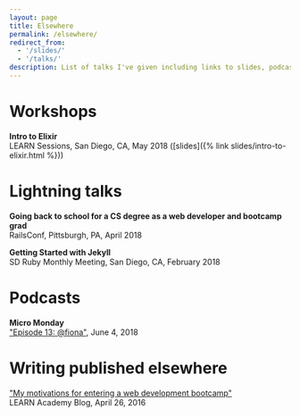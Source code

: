 ```yaml
---
layout: page
title: Elsewhere
permalink: /elsewhere/
redirect_from: 
  - '/slides/'
  - '/talks/'
description: List of talks I've given including links to slides, podcasts I've been on, and writing I've published elsewhere.
---
```

# Workshops

**Intro to Elixir**  
LEARN Sessions, San Diego, CA, May 2018 ([slides]({% link slides/intro-to-elixir.html %}))

# Lightning talks

**Going back to school for a CS degree as a web developer and bootcamp grad**  
RailsConf, Pittsburgh, PA, April 2018

**Getting Started with Jekyll**  
SD Ruby Monthly Meeting, San Diego, CA, February 2018

# Podcasts

**Micro Monday**  
["Episode 13: @fiona"](https://monday.micro.blog/2018/06/04/episode-fiona.html), June 4, 2018

# Writing published elsewhere

["My motivations for entering a web development bootcamp"](https://www.learnacademy.org/blog/my-motivations-for-entering-a-web-development-bootcamp)  
LEARN Academy Blog, April 26, 2016
